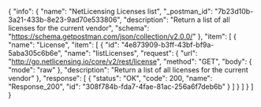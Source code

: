 {
  "info": {
    "name": "NetLicensing Licenses list",
    "_postman_id": "7b23d10b-3a21-433b-8e23-9ad70e533806",
    "description": "Return a list of all licenses for the current vendor",
    "schema": "https://schema.getpostman.com/json/collection/v2.0.0/"
  },
  "item": [
    {
      "name": "License",
      "item": [
        {
          "id": "4e873909-b3ff-43bf-bf9a-5aba305c6b6e",
          "name": "listLicenses",
          "request": {
            "url": "http://go.netlicensing.io/core/v2/rest/license",
            "method": "GET",
            "body": {
              "mode": "raw"
            },
            "description": "Return a list of all licenses for the current vendor"
          },
          "response": [
            {
              "status": "OK",
              "code": 200,
              "name": "Response_200",
              "id": "308f784b-fda7-4fae-81ac-256a6f7deb6b"
            }
          ]
        }
      ]
    }
  ]
}